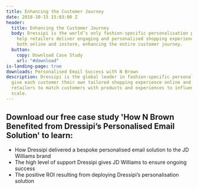 ```yaml
---
title: Enhancing the Customer Journey
date: 2018-10-15 15:03:00 Z
header:
  title: Enhancing the Customer Journey
  body: Dressipi is the world’s only fashion-specific personalisation platform. We
    help retailers deliver engaging and personalised shopping experiences to all customers,
    both online and instore, enhancing the entire customer journey.
  button:
    copy: Download Case Study
    url: "#download"
is-landing-page: true
downloads: Personalised Email Success with N Brown
description: Dressipi is the global leader in fashion-specific personalisation. We
  give each customer their own tailored shopping experience online and in store, enabling
  retailers to match customers with products and experiences to influence buying at
  scale.
---
```


## Download our free case study 'How N Brown Benefited from Dressipi’s Personalised Email Solution' to learn:

* How Dressipi delivered a bespoke personalised email solution to the JD Williams brand
* The high level of support Dressipi gives JD Williams to ensure ongoing success
* The positive ROI resulting from deploying Dressipi’s personalisation solution